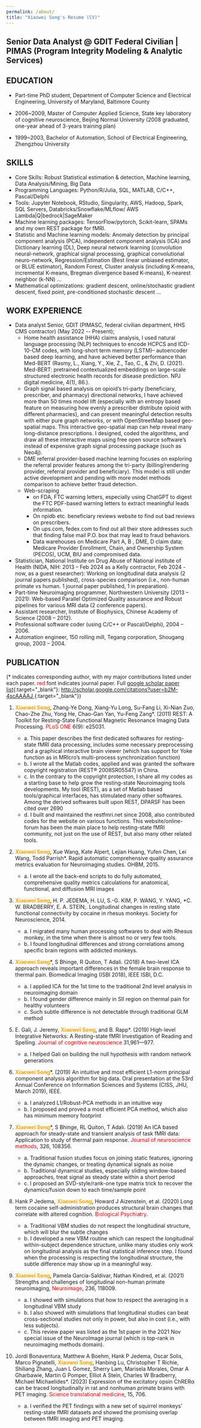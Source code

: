 ```yaml
---
permalink: /about/
title: "Xiaowei Song's Resume (CV)"
---
```


<style>
r { color: Red }
o { color: Orange }
g { color: Green }
</style>

## Senior Data Analyst @ GDIT Federal Civilian | PIMAS (Program Integrity Modeling & Analytic Services)

## EDUCATION

- Part-time PhD student, Department of Computer Science and Electrical Engineering, University of Maryland, Baltimore County

- 2006~2009, Master of Computer Applied Science, State key laboratory of cognitive neuroscience, Beijing Normal University (2008 graduated, one-year ahead of 3-years training plan)

- 1999~2003, Bachelor of Automation, School of Electrical Engineering, Zhengzhou University

## SKILLS

- Core Skills: Robust Statistical estimation & detection,  Machine learning, Data Analysis/Mining, Big Data
- Programming Languages: Python/R/Julia, SQL, MATLAB, C/C++, Pascal/Delphi
- Tools: Jupyter Notebook, RStudio, Singularity, AWS, Hadoop, Spark, SQL Servers, Databricks/Snowflake/MLflow/ AWS Lambda\|Q\|bedrock\|SageMaker
- Machine learning packages: TensorFlow/pytorch, Scikit-learn, SPAMs and my own REST package for fMRI.
- Statistic and Machine learning models: Anomaly detection by principal component analysis (PCA), independent component analysis (ICA) and Dictionary learning (DL), Deep neural network learning (convolution neural-network, graphical signal processing, graphical convolutional neuro-network, Regression/Estimation (Best linear unbiased estimator, or BLUE estimator), Random Forest, Cluster analysis (including K-means, incremental K-means, Bregman divergence based K-means), K-nearest neighbor (k-NN) …
- Mathematical optimizations: gradient descent, online/stochastic gradient descent, fixed point, pre-conditioned stochastic descent ...

## WORK EXPERIENCE

- Data analyst Senior, GDIT (PIMASC, federal civilian department, HHS CMS contractor) (May 2022 -- Present);
  - Home health assistance (HHA) claims analysis, I used natural language processing (NLP) techniques to encode HCPCS and ICD-10-CM codes, with long-short term memory (LSTM)– autoencoder based deep learning, and have achieved better performance than Med-BERT (Rasmy, L., Xiang, Y., Xie, Z., Tao, C., & Zhi, D. (2021). Med-BERT: pretrained contextualized embeddings on large-scale structured electronic health records for disease prediction. NPJ digital medicine, 4(1), 86.).
  - Graph signal based analysis on opioid’s tri-party (beneficiary, prescriber, and pharmacy) directional networks, I have achieved more than 50 times model lift (especially with an entropy based feature on measuring how evenly a prescriber distribute opioid with different pharmacies), and can present meaningful detection results with either pure graph networks, or with OpenStreetMap based geo-spatial maps. This interactive geo-spatial map can help reveal many long-distance prescriptions. I designed, coded the algorithms, and draw all these interactive maps using free open source software’s instead of expensive graph signal processing package (such as Neo4j).
  - DME referral provider-based machine learning focuses on exploring the referral provider features among the tri-party (billing/rendering provider, referral provider and beneficiary). This model is still under active development and pending with more model methods comparison to achieve better fraud detection.
  - Web-scraping
    - on FDA, FTC warning letters, especially using ChatGPT to digest the FTC PDF-based warning letters to extract meaningful leads information. 
    - On npidb etc. beneficiary reviews website to find out bad reviews on prescribers.
    - On ups.com, fedex.com to find out all their store addresses such that finding false mail P.O. box that may lead to fraud behaviors.
    - Data warehouses on Medicare Part A, B , DME, D claim data; Medicare Provider Enrollment, Chain, and Ownership System (PECOS), UCM, BIU and compromised data.
- Statistician, National Institute on Drug Abuse of National institute of Health (NIDA, NIH: 2013 – Feb 2024 as a Kelly contractor, Feb 2024 - now, as a guest researcher): Working on longitudinal data analysis (2 journal papers published), cross-species comparison (i.e., non-human primate vs human. 1 journal paper published, 1 in preparation).
- Part-time Neuroimaging programmer, Northwestern University (2013 – 2021): Web-based Parallel Optimized Quality assurance and Robust pipelines for various MRI data (2 conference papers).
- Assistant researcher, Institute of Biophysics, Chinese Academy of Science (2008 – 2012).
- Professional software coder (using C/C++ or Pascal/Delphi), 2004 – 2006.
- Automation engineer, 150 rolling mill, Tegang corporation, Shougang group, 2003 – 2004.

## PUBLICATION

(* indicates corresponding author, with my major contributions  listed under each paper. <r>red</r> font indicates journal paper. Full [google scholar paper list](http://scholar.google.com/citations?user=b2M-4scAAAAJ){:target="_blank"}: [ http://scholar.google.com/citations?user=b2M-4scAAAAJ ](http://scholar.google.com/citations?user=b2M-4scAAAAJ){:target="_blank"})

1. **<o>Xiaowei Song</o>**, Zhang-Ye Dong, Xiang-Yu Long, Su-Fang Li, Xi-Nian Zuo, Chao-Zhe Zhu, Yong He, Chao-Gan Yan, Yu-Feng Zang*. (2011) REST: A Toolkit for Resting-State Functional Magnetic Resonance Imaging Data Processing. <r>PLoS ONE</r> 6(9): e25031.

   - a. This paper describes the first dedicated softwares for resting-state fMRI data processing, includes some necessary preprocessing and a graphical interactive brain viewer  (which has support for Yoke function as in MRIcro’s multi-process synchronization function)
   - b. I wrote all the Matlab codes, applied and was granted the software copyright registration (REST® 2008SR05547) in China.
   - c. In the contrary to the copyright protection, I share all my codes as a starting base to help grow the resting-state Neuroimaging tools developments. My tool (REST), as a set of Matlab based tools/graphical interfaces, has stimulated many other softwares. Among the derived softwares built upon REST, DPARSF has been cited over 2690
   - d. I built and maintained the restfmri.net since 2008, also contributed codes for the website on various functions. This website/online-forum has been the main place to help resting-state fMRI community, not just on the use of REST, but also many other related tools.

2. **<o>Xiaowei Song</o>**, Xue Wang, Kate Alpert, Lejian Huang, Yufen Chen, Lei Wang, Todd Parrish*. Rapid automatic comprehensive quality assurance metrics evaluation for Neuroimaging studies.  OHBM, 2015.

   - a. I wrote all the back-end scripts to do fully automated, comprehensive quality metrics calculations for anatomical, functional, and diffusion MRI images

3. **<o>Xiaowei Song</o>**, H. P. JEDEMA, H. LU, S.-G. KIM, P. WANG, Y. YANG, *C. W. BRADBERRY, E. A. STEIN;. Longitudinal changes in resting state functional connectivity by cocaine in rhesus monkeys. Society for Neuroscience, 2014.

   - a. I migrated many human processing softwares to deal with Rhesus monkey, in the time when there is almost no or very few tools.
   - b. I found longitudinal differences and strong correlations among specific brain regions with addicted monkeys.

4. **<o>Xiaowei Song</o>***, S Bhinge, R Quiton, T Adali. (2018) A two-level ICA approach reveals important differences in the female brain response to thermal pain. Biomedical Imaging (ISBI 2018), IEEE ISBI, D.C.

   - a. I applied ICA for the 1st time to the traditional 2nd level analysis in neuroimaging domain
   - b. I found gender difference mainly in SII region on thermal pain for healthy volunteers
   - c. Such subtle difference is not detectable through traditional GLM method

5. E. Gali, J. Jeremy, **<o>Xiaowei Song</o>**, and B. Rapp*. (2019) High-level Integrative Networks: A Resting-state fMRI Investigation of Reading and Spelling. <r>Journal of cognitive neuroscience</r> 31,961—977.

   - a. I helped Gali on building the null hypothesis with random network generations

6. **<o>Xiaowei Song</o>***. (2019) An intuitive and most efficient L1-norm principal component analysis algorithm for big data. Oral presentation at the 53rd Annual Conference on Information Sciences and Systems (CISS, JHU, March 2019), IEEE.

   - a. I analyzed L1/Robust-PCA methods in an intuitive way
   - b. I proposed and proved a most efficient PCA method, which also has minimum memory footprint

7. **<o>Xiaowei Song</o>***, S Bhinge, RL Quiton, T Adalı. (2019) An ICA based approach for steady-state and transient analysis of task fMRI data: Application to study of thermal pain response. <r>Journal of neuroscience methods</r>, 326, 108356.

   - a. Traditional fusion studies focus on joining static features, ignoring the dynamic changes, or treating dynamical signals as noise
   - b. Traditional dynamical studies, especially sliding window-based approaches, treat signal as steady state within a short period
   - c. I proposed an SVD-style/rank-one type matrix trick to recover the dynamics/fusion down to each time/sample point

8. Hank P Jedema, **<o>Xiaowei Song</o>**, Howard J Aizenstein, et al. (2020) Long term cocaine self-administration produces structural brain changes that correlate with altered cognition. <r>Biological Psychiatry</r>.

   - a. Traditional VBM studies do not respect the longitudinal structure, which will blur the subtle changes 
   - b. I developed a new VBM routine which can respect the longitudinal within-subject dependence structure, unlike many studies only work on longitudinal analysis as the final statistical inference step. I found when the processing is respecting the longitudinal structure, the subtle difference may show up in a meaningful way.

9. **<o>Xiaowei Song</o>**, Pamela García-Saldivar, Nathan Kindred, et al. (2021) Strengths and challenges of longitudinal non-human primate neuroimaging, <r>Neuroimage</r>, 236, 118009.

   - a. I showed with simulations that how to respect the averaging in a longitudinal VBM study
   - b. I also showed with simulations that longitudinal studies can beat cross-sectional studies not only in power, but also in cost (i.e., with less subjects).
   - c. This review paper was listed as the 1st paper in the 2021 Nov special issue of the NeuroImage journal (which is top-rank in neuroimaging methods domain).

10. Jordi Bonaventura, Matthew A Boehm, Hank P Jedema, Oscar Solis, Marco Pignatelli, **<o>Xiaowei Song</o>**, Hanbing Lu, Christopher T Richie, Shiliang Zhang, Juan L Gomez, Sherry Lam, Marisela Morales, Omar A Gharbawie, Martin G Pomper, Elliot A Stein, Charles W Bradberry, Michael Michaelides*. (2023) Expression of the excitatory opsin ChRERα can be traced longitudinally in rat and nonhuman primate brains with PET imaging. <r>Science translational medicine</r>, 15, 706.

    - a. I verified the PET findings with a new set of squirrel monkeys’ resting-state fMRI datasets and showed the promising overlap between fMRI imaging and PET imaging.
